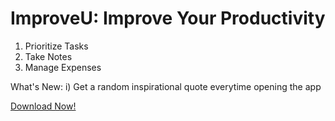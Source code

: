 # ImproveU: Improve Your Productivity
1. Prioritize Tasks
2. Take Notes
3. Manage Expenses

What's New:
i) Get a random inspirational quote everytime opening the app

<a href="https://www.google.com">Download Now!</a>
